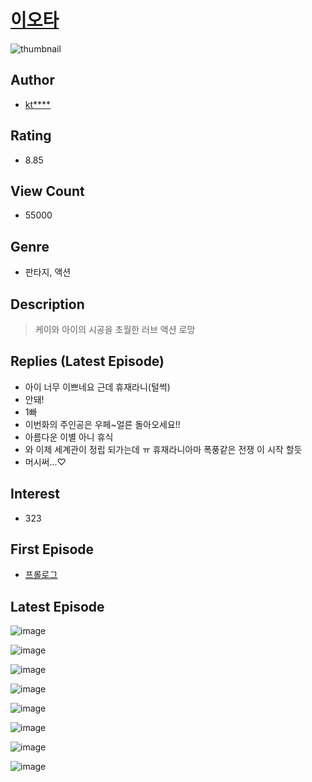 # [이오타](https://comic.naver.com/bestChallenge/list?titleId=718709)
![thumbnail](https://image-comic.pstatic.net/user_contents_data/challenge_comic/2018/10/24/320964/thumbnail_202x1646e4fd436_6373_4c9b_9023_0651cede129d_00008999.JPEG)

## Author
- [kt****](https://comic.naver.com/artistTitle?id=320964)

## Rating
- 8.85

## View Count
- 55000

## Genre
- 판타지, 액션

## Description
> 케이와 아이의 시공을 초월한 러브 액션 로망

## Replies (Latest Episode)
- 아이 너무 이쁘네요 근데 휴재라니(털썩)
- 안돼!
- 1빠
- 이번화의 주인공은 우페~얼른 돌아오세요!!
- 아름다운 이별 아니 휴식
- 와 이제 세계관이 정립 되가는데 ㅠ 휴재라니아마 폭풍같은 전쟁 이 시작 할듯
- 머시써...♡

## Interest
- 323

## First Episode
- [프롤로그](https://comic.naver.com/bestChallenge/detail?titleId=718709&no=1)

## Latest Episode
![image](https://image-comic.pstatic.net/user_contents_data/challenge_comic/2020/09/04/320964/upload_3702347455920629349.jpeg)

![image](https://image-comic.pstatic.net/user_contents_data/challenge_comic/2020/09/04/320964/upload_3688839740942201905.jpeg)

![image](https://image-comic.pstatic.net/user_contents_data/challenge_comic/2020/09/04/320964/upload_3546926866016318261.jpeg)

![image](https://image-comic.pstatic.net/user_contents_data/challenge_comic/2020/09/04/320964/upload_3979265851112318565.jpeg)

![image](https://image-comic.pstatic.net/user_contents_data/challenge_comic/2020/09/04/320964/upload_3906085659225776738.jpeg)

![image](https://image-comic.pstatic.net/user_contents_data/challenge_comic/2020/09/04/320964/upload_4135255751896686896.jpeg)

![image](https://image-comic.pstatic.net/user_contents_data/challenge_comic/2020/09/04/320964/upload_3991709221802816562.jpeg)

![image](https://image-comic.pstatic.net/user_contents_data/challenge_comic/2020/09/04/320964/upload_3918471640512738873.jpeg)
